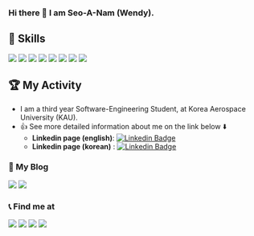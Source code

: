 ### Hi there 👋  I am Seo-A-Nam (Wendy).

## 📌 Skills
<a target=""><img src="https://img.shields.io/badge/C-A8B9CC?style=flat-square&logo=C&logoColor=black"/></a>
<a target=""><img src="https://img.shields.io/badge/C++-blue?style=flat-square&logo=cplusplus&logoColor=white"/></a>
<a target=""><img src="https://img.shields.io/badge/Go-white?style=flat-square&logo=go&logoColor=blue"/></a>
<a target=""><img src="https://img.shields.io/badge/Java-f89820?style=flat-square&logo=java&logoColor=007396"/></a>
<a target=""><img src="https://img.shields.io/badge/Python-FFE873?style=flat-square&logo=Python&logoColor=306998"/></a>
<a target=""><img src="https://img.shields.io/badge/Html-white?style=flat-square&logo=html5&logoColor=f06529"/></a>
<a target=""><img src="https://img.shields.io/badge/VMBox-white?style=flat-square&logo=virtualbox&logoColor=black"/></a>
<a target=""><img src="https://img.shields.io/badge/debian-white?style=flat-square&logo=debian&logoColor=d70a53"/></a>
## 🏆 My Activity
* I am a third year Software-Engineering Student, at Korea Aerospace University (KAU).
* 👍 See more detailed information about me on the link below ⬇️
	* <b>Linkedin page (english)</b>: [![Linkedin Badge](https://img.shields.io/badge/-LinkedIn-blue?style=flat-square&logo=Linkedin&logoColor=white&link=https://www.linkedin.com/in/%EC%84%9C%EC%95%84-%EB%82%A8-024962228/?locale=en_US)](https://www.linkedin.com/in/%EC%84%9C%EC%95%84-%EB%82%A8-024962228/?locale=en_US)
	* <b>Linkedin page (korean)</b> : [![Linkedin Badge](https://img.shields.io/badge/-LinkedIn-blue?style=flat-square&logo=Linkedin&logoColor=white&link=https://www.linkedin.com/in/%EC%84%9C%EC%95%84-%EB%82%A8-024962228/)](https://www.linkedin.com/in/%EC%84%9C%EC%95%84-%EB%82%A8-024962228/)

### 📔 My Blog
<a href="https://nsa901.tistory.com/" target="_blank"><img src="https://img.shields.io/badge/Tistory Blog-181717?style=flag-square&logo=&logoColor=white"/></a>
<a href="https://www.notion.so/INTRODUCTION-d21fcecf9fb64ec8a0aaa4dd7e1b70b1" target="_blank"><img src="https://img.shields.io/badge/Blog-000000?style=flag-square&logo=notion&logoColor=white"/></a>

<!-- <a href="https://seo-a-nam.github.io/" target="_blank"><img src="https://img.shields.io/badge/Blog-181717?style=flag-square&logo=github&logoColor=white"/></a> -->

### 📞 Find me at  
<a href="https://profile.intra.42.fr/users/senam" target="_blank"><img src="https://img.shields.io/badge/42Seoul-000000?style=flat-square&logo=42&logoColor=white"/></a>
<a href="https://www.instagram.com/namseoa9/" target="_blank"><img src="https://img.shields.io/badge/namseoa9-E4405F?style=flat-square&logo=instagram&logoColor=white"/></a>
<a href="" target="_blank"><img src="https://img.shields.io/badge/42.4.senam@gmail.com-EA4335?style=flat-square&logo=gmail&logoColor=white"/></a>
<a href="" target="_blank"><img src="https://img.shields.io/badge/nsa901@naver.com-03C75A?style=flat-square&logo=Naver&logoColor=white"/></a>
<br></br>
